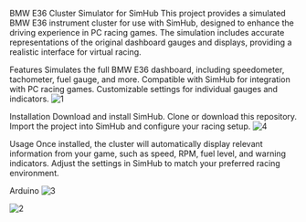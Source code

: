 BMW E36 Cluster Simulator for SimHub
This project provides a simulated BMW E36 instrument cluster for use with SimHub, designed to enhance the driving experience in PC racing games. The simulation includes accurate representations of the original dashboard gauges and displays, providing a realistic interface for virtual racing.

Features
Simulates the full BMW E36 dashboard, including speedometer, tachometer, fuel gauge, and more.
Compatible with SimHub for integration with PC racing games.
Customizable settings for individual gauges and indicators.
![1](https://github.com/user-attachments/assets/f3216b82-834c-4219-a187-df0f07e6324e)


Installation
Download and install SimHub.
Clone or download this repository.
Import the project into SimHub and configure your racing setup.
![4](https://github.com/user-attachments/assets/6c7fa92a-53fc-4a9e-88cd-e14d43d1483e)

Usage
Once installed, the cluster will automatically display relevant information from your game, such as speed, RPM, fuel level, and warning indicators. Adjust the settings in SimHub to match your preferred racing environment.

Arduino
![3](https://github.com/user-attachments/assets/0ff2d8f2-2367-4966-ab12-e51680745d41)

![2](https://github.com/user-attachments/assets/ef8a1cdd-e6dc-47db-9360-5aae2639658b)

